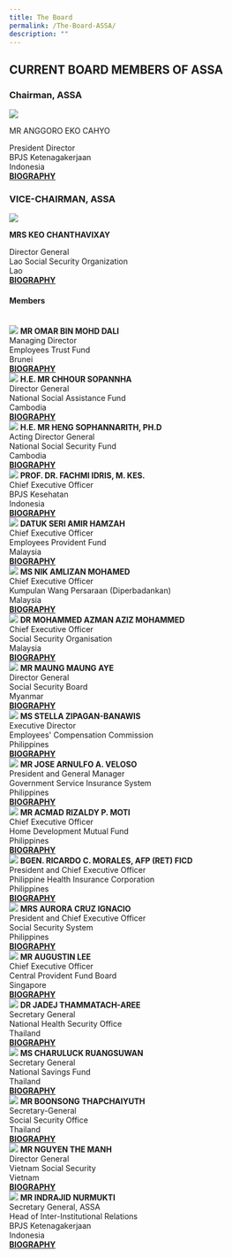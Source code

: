 ```yaml
---
title: The Board
permalink: /The-Board-ASSA/
description: ""
---
```

## CURRENT BOARD MEMBERS OF ASSA

<style>
	.col .is-4 img, .col .is-6 img {
	 width:auto; height:200px; object-fit:cover;
	}
</style>

### Chairman, ASSA
<div class="row">
	<div class="col is-4">
		<img src="/images/Board/ANGGORO%20EKO%20CAHYO.jpg" />
	</div>
	<div class="col is-8 has-text-centered">
		<p >MR ANGGORO EKO CAHYO</p>
						President Director <br/>
						BPJS Ketenagakerjaan<br/>
						Indonesia <br/>
		<a href="/files/Biography/Anggoro%20Eko%20Cahyo.pdf" target="_blank">
			<strong>BIOGRAPHY</strong>
		</a>
	</div>
</div>

### VICE-CHAIRMAN, ASSA
<div class="row">
	<div class="col is-4">
		<img src="/images/Board/KEO CHANTHAVIXAY.jpg" />
	</div>
	<div class="col is-8 has-text-centered">
		<p ><strong>MRS KEO CHANTHAVIXAY</strong> </p>
						Director General <br/>
Lao Social Security Organization <br/>
Lao <br />
		<a href="/files/Biography/Keo Chanthavixay.pdf" target="_blank">
			<strong>BIOGRAPHY</strong>
		</a>
	</div>
</div>

#### Members
<br>
<div class="row has-text-centered">
	<div class="col is-6">
		<div class="row">
			<div class="col">
				<img src="/images/Board/MR OMAR BIN MOHD DALI.jpg" />
				<strong>MR OMAR BIN MOHD DALI</strong> <br/>
				Managing Director <br/>
				Employees Trust Fund<br/>
				Brunei<br/>
				<a href="/files/Biography/MR OMAR BIN MOHD DALI.pdf" target="_blank">
					<strong>BIOGRAPHY</strong>
				</a>
			</div>
		</div>
	</div>
<div class="col is-6">
		<div class="row">
			<div class="col">
				<img src="/images/Board/CHHOUR SOPANNHA.jpg" />
				<strong>H.E. MR CHHOUR SOPANNHA</strong> <br/>
				Director General <br/>
				National Social Assistance Fund<br/>
				Cambodia<br/>
				<a href="/files/Biography/CHHOUR SOPANNHA.pdf" target="_blank">
					<strong>BIOGRAPHY</strong>
				</a>
			</div>
		</div>
	</div>
</div>
<div class="row has-text-centered">
	<div class="col is-6">
		<div class="row">
			<div class="col">
				<img src="/images/Board/HENG SOPHANNARITH.jpg" />
				<strong>H.E. MR HENG SOPHANNARITH, PH.D</strong> <br/>
				Acting Director General <br/>
				National Social Security Fund <br/>
				Cambodia<br/>
				<a href="/files/Biography/HENG SOPHANNARITH.pdf" target="_blank">
					<strong>BIOGRAPHY</strong>
				</a>
			</div>
		</div>
	</div>
<div class="col is-6">
		<div class="row">
			<div class="col">
				<img src="/images/Board/FACHMI IDRIS.jpg" />
				<strong>PROF. DR. FACHMI IDRIS, M. KES.</strong> <br/>
				Chief Executive Officer <br/>
				BPJS Kesehatan<br/>
				Indonesia<br/>
				<a href="/files/Biography/FACHMI IDRIS.pdf" target="_blank">
								<strong>BIOGRAPHY</strong>
				</a>
			</div>
		</div>
	</div>
</div>
<div class="row has-text-centered">
	<div class="col is-6">
		<div class="row">
			<div class="col">
			 	<img src="/images/Board/AMIR HAMZAH.jpg" />
				<strong>DATUK SERI AMIR HAMZAH</strong> <br/>
				Chief Executive Officer <br/>
				Employees Provident Fund <br/>
				Malaysia<br/>
				<a href="/files/Biography/AMIR HAMZAH.pdf" target="_blank">
					<strong>BIOGRAPHY</strong>
				</a>
			</div>
		</div>
</div>
<div class="col is-6">
		<div class="row">
			<div class="col">
				<img src="/images/Board/NIK AMLIZAN MOHAMED.jpg" />
				<strong>MS NIK AMLIZAN MOHAMED
				</strong> <br/>
				Chief Executive Officer<br/>
				Kumpulan Wang Persaraan (Diperbadankan) <br/>
				Malaysia
				<br/>
				<a href="/files/Biography/NIK AMLIZAN MOHAMED.pdf" target="_blank">
								<strong>BIOGRAPHY</strong>
				</a>
			</div>
		</div>
	</div>
</div>
<div class="row has-text-centered">
	<div class="col is-6">
		<div class="row">
			<div class="col">
				<img src="/images/Board/AZMAN AZIZ.jpg" />
				<strong>DR MOHAMMED AZMAN AZIZ MOHAMMED</strong> <br/>
				Chief Executive Officer <br/>
				Social Security Organisation<br/>
				Malaysia <br/>
				<a href="/files/Biography/AZMAN AZIZ.pdf" target="_blank">
					<strong>BIOGRAPHY</strong>
				</a>
			</div>
		</div>
	</div>
<div class="col is-6">
		<div class="row">
			<div class="col">
				<img src="/images/Board/MAUNG MAUNG AYE.jpg" />
				<strong>MR MAUNG MAUNG AYE</strong> <br/>
				Director General <br/>
				Social Security Board <br/>
				Myanmar <br/>
				<a href="/files/Biography/MAUNG MAUNG AYE.pdf" target="_blank">
					<strong>BIOGRAPHY</strong>
				</a>
			</div>
		</div>
	</div>
	<div class="col is-6">
		<div class="row">
			<div class="col">
				<img src="/images/Board/STELLA ZIPAGAN-BANAWIS.jpg" />
				<strong>MS STELLA ZIPAGAN-BANAWIS</strong> <br/>
				Executive Director <br/>
				Employees' Compensation Commission <br/>
				Philippines<br/>
				<a href="/files/Biography/STELLA ZIPAGAN-BANAWIS.pdf" target="_blank">
					<strong>BIOGRAPHY</strong>
				</a>
			</div>
		</div>
	</div>
	<div class="col is-6">
		<div class="row">
			<div class="col">
				<img src="/images/Board/Jose Arnulfo A Veloso.jpg" />
				<strong>MR JOSE ARNULFO A. VELOSO</strong> <br/>
				President and General Manager <br/>
				Government Service Insurance System <br/>
				Philippines <br/>
				<a href="/files/Biography/Jose Arnulfo A Veloso.pdf" target="_blank">
					<strong>BIOGRAPHY</strong>
				</a>
			</div>
		</div>
	</div>
	<div class="col is-6">
		<div class="row">
			<div class="col">
				<img src="/images/Board/ACMAD RIZALDY.jpg" />
				<strong>MR ACMAD RIZALDY P. MOTI</strong> <br/>
				Chief Executive Officer <br/>
				Home Development Mutual Fund <br/>
				Philippines <br/>
				<a href="/files/Biography/ACMAD RIZALDY.pdf" target="_blank">
					<strong>BIOGRAPHY</strong>
				</a>
			</div>
		</div>
	</div>
	<div class="col is-6">
		<div class="row">
			<div class="col">
				<img src="/images/Board/RICARDO C MORALES.jpg" />
				<strong>BGEN. RICARDO C. MORALES, AFP (RET) FICD</strong> <br/>
				President and Chief Executive Officer <br/>
				Philippine Health Insurance Corporation <br/>
				Philippines<br/>
				<a href="/files/Biography/RICARDO C MORALES.pdf" target="_blank">
					<strong>BIOGRAPHY</strong>
				</a>
			</div>
		</div>
	</div>
	<div class="col is-6">
		<div class="row">
			<div class="col">
				<img src="/images/Board/AURORA CRUZ IGNACIO.jpg" />
				<strong>MRS AURORA CRUZ IGNACIO
				</strong> <br/>
				President and Chief Executive Officer<br/>
				Social Security System<br/>
				Philippines
				<br/>
				<a href="/files/Biography/AURORA CRUZ IGNACIO.pdf" target="_blank">
					<strong>BIOGRAPHY</strong>
				</a>
			</div>
		</div>
	</div>
	<div class="col is-6">
		<div class="row">
			<div class="col">
				<img src="/images/Board/Augustin Lee.png" />
				<strong>MR AUGUSTIN LEE</strong> <br/>
				Chief Executive Officer <br/>
				Central Provident Fund Board <br/>
				Singapore <br/>
				<a href="/files/Biography/AUGUSTIN LEE.pdf" target="_blank">
					<strong>BIOGRAPHY</strong>
				</a>
			</div>
		</div>
	</div>
	<div class="col is-6">
		<div class="row">
			<div class="col">
				<img src="/images/Board/JADEJ THAMMATACH-AREE.jpg" />
				<strong>DR JADEJ THAMMATACH-AREE
				</strong> <br/>
				Secretary General<br/>
				National Health Security Office<br/>
				Thailand
				<br/>
				<a href="/files/Biography/JADEJ THAMMATACH-AREE.pdf" target="_blank">
					<strong>BIOGRAPHY</strong>
				</a>
			</div>
		</div>
	</div>
	<div class="col is-6">
		<div class="row">
			<div class="col">
				<img src="/images/Board/CHARULUCK RUANGSUWAN.jpg" />
				<strong>MS CHARULUCK RUANGSUWAN</strong> <br/>
				Secretary General <br/>
				National Savings Fund <br/>
				Thailand <br/>
				<a href="/files/Biography/CHARULUCK RUANGSUWAN.pdf" target="_blank">
					<strong>BIOGRAPHY</strong>
				</a>
			</div>
		</div>
	</div>
	<div class="col is-6">
		<div class="row">
			<div class="col">
				<img src="/images/Board/BOONSONG THAPCHAIYUTH.jpg" />
				<strong>MR BOONSONG THAPCHAIYUTH</strong> <br/>
				Secretary-General<br/>
				Social Security Office<br/>
				Thailand<br/>
				<a href="/files/Biography/BOONSONG THAPCHAIYUTH.pdf" target="_blank">
					<strong>BIOGRAPHY</strong>
				</a>
			</div>
		</div>
	</div>
	<div class="col is-6">
		<div class="row">
			<div class="col">
				<img src="/images/Board/NGUYEN THE MANH.jpg" />
				<strong>MR NGUYEN THE MANH
				</strong> <br/>
				Director General<br/>
				Vietnam Social Security<br/>
				Vietnam
				<br/>
				<a href="/files/Biography/NGUYEN THE MANH.pdf" target="_blank">
					<strong>BIOGRAPHY</strong>
				</a>
			</div>
		</div>
	</div>
	<div class="col is-6">
		<div class="row">
			<div class="col">
				<img src="/images/Board/INDRAJID NURMUKTI.jpg" />
				<strong>MR INDRAJID NURMUKTI</strong> <br/>
				Secretary General, ASSA<br/>
				Head of Inter-Institutional Relations <br/>
				BPJS Ketenagakerjaan <br/>
				Indonesia <br/>
				<a href="/files/Biography/INDRAJID NURMUKTI.pdf" target="_blank">
					<strong>BIOGRAPHY</strong>
				</a>
			</div>
		</div>
	</div>
</div>